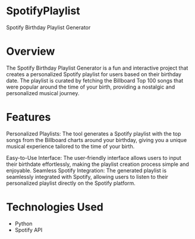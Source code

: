 # SpotifyPlaylist

Spotify Birthday Playlist Generator

# Overview

The Spotify Birthday Playlist Generator is a fun and interactive project that creates a personalized Spotify playlist for users based on their birthday date. The playlist is curated by fetching the Billboard Top 100 songs that were popular around the time of your birth, providing a nostalgic and personalized musical journey.

# Features

Personalized Playlists: The tool generates a Spotify playlist with the top songs from the Billboard charts around your birthday, giving you a unique musical experience tailored to the time of your birth.

Easy-to-Use Interface: The user-friendly interface allows users to input their birthdate effortlessly, making the playlist creation process simple and enjoyable.
Seamless Spotify Integration: The generated playlist is seamlessly integrated with Spotify, allowing users to listen to their personalized playlist directly on the Spotify platform.

# Technologies Used

- Python
- Spotify API
